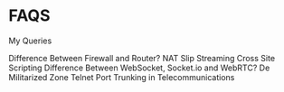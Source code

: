 # FAQS
My Queries

Difference Between Firewall and Router?
NAT Slip Streaming
Cross Site Scripting
Difference Between WebSocket, Socket.io and WebRTC?
De Militarized Zone
Telnet Port
Trunking in Telecommunications
